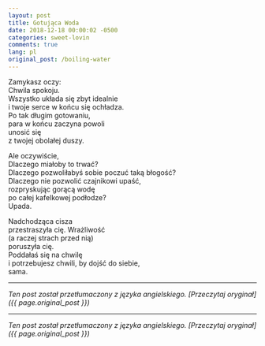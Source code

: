 ```yaml
---
layout: post
title: Gotująca Woda
date: 2018-12-18 00:00:02 -0500
categories: sweet-lovin
comments: true
lang: pl
original_post: /boiling-water
---
```




<!-- more -->
Zamykasz oczy:<br>
Chwila spokoju.<br>
Wszystko układa się zbyt idealnie<br>
i twoje serce w końcu się ochładza.<br>
Po tak długim gotowaniu,<br>
para w końcu zaczyna powoli<br>
unosić się<br>
z twojej obolałej duszy.

Ale oczywiście,<br>
Dlaczego miałoby to trwać?<br>
Dlaczego pozwoliłabyś sobie poczuć taką błogość?<br>
Dlaczego nie pozwolić czajnikowi upaść,<br>
rozpryskując gorącą wodę<br>
po całej kafelkowej podłodze?<br>
Upada.

Nadchodząca cisza<br>
przestraszyła cię. Wrażliwość<br>
(a raczej strach przed nią)<br>
poruszyła cię.<br>
Poddałaś się na chwilę<br>
i potrzebujesz chwili, by dojść do siebie,<br>
sama.

---

*Ten post został przetłumaczony z języka angielskiego. [Przeczytaj oryginał]({{ page.original_post }})*

---

*Ten post został przetłumaczony z języka angielskiego. [Przeczytaj oryginał]({{ page.original_post }})*